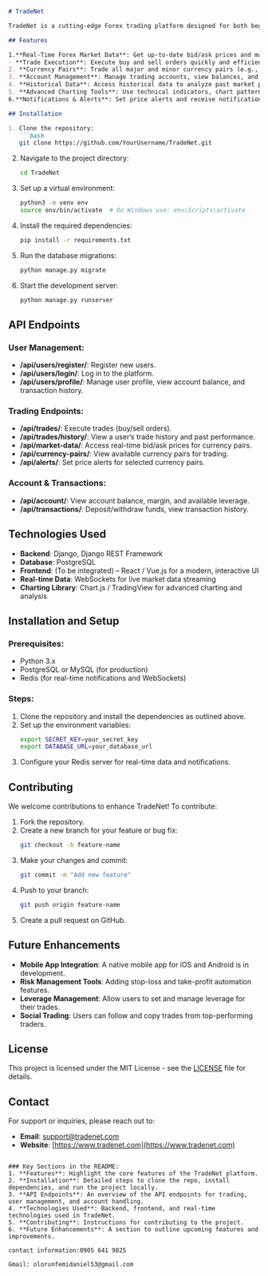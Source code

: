 ```markdown
# TradeNet

TradeNet is a cutting-edge Forex trading platform designed for both beginner and professional traders. It offers real-time market data, comprehensive trading tools, and a secure environment for trading currency pairs globally. With an intuitive interface and advanced features, TradeNet helps traders make informed decisions and execute trades seamlessly.

## Features

1.**Real-Time Forex Market Data**: Get up-to-date bid/ask prices and market trends for all major currency pairs.
- **Trade Execution**: Execute buy and sell orders quickly and efficiently with minimal latency.
2. **Currency Pairs**: Trade all major and minor currency pairs (e.g., USD/EUR, GBP/USD, JPY/CAD).
3. **Account Management**: Manage trading accounts, view balances, and track transaction history.
4. **Historical Data**: Access historical data to analyze past market performance and trends.
5. **Advanced Charting Tools**: Use technical indicators, chart patterns, and drawing tools for in-depth market analysis.
6.**Notifications & Alerts**: Set price alerts and receive notifications for key market movements.

## Installation

1. Clone the repository:
   ```bash
   git clone https://github.com/YourUsername/TradeNet.git
   ```

2. Navigate to the project directory:
   ```bash
   cd TradeNet
   ```

3. Set up a virtual environment:
   ```bash
   python3 -m venv env
   source env/bin/activate  # On Windows use: env\Scripts\activate
   ```

4. Install the required dependencies:
   ```bash
   pip install -r requirements.txt
   ```

5. Run the database migrations:
   ```bash
   python manage.py migrate
   ```

6. Start the development server:
   ```bash
   python manage.py runserver
   ```

## API Endpoints

### User Management:
- **/api/users/register/**: Register new users.
- **/api/users/login/**: Log in to the platform.
- **/api/users/profile/**: Manage user profile, view account balance, and transaction history.

### Trading Endpoints:
- **/api/trades/**: Execute trades (buy/sell orders).
- **/api/trades/history/**: View a user’s trade history and past performance.
- **/api/market-data/**: Access real-time bid/ask prices for currency pairs.
- **/api/currency-pairs/**: View available currency pairs for trading.
- **/api/alerts/**: Set price alerts for selected currency pairs.

### Account & Transactions:
- **/api/account/**: View account balance, margin, and available leverage.
- **/api/transactions/**: Deposit/withdraw funds, view transaction history.

## Technologies Used
- **Backend**: Django, Django REST Framework
- **Database**: PostgreSQL
- **Frontend**: (To be integrated) – React / Vue.js for a modern, interactive UI
- **Real-time Data**: WebSockets for live market data streaming
- **Charting Library**: Chart.js / TradingView for advanced charting and analysis

## Installation and Setup

### Prerequisites:
- Python 3.x
- PostgreSQL or MySQL (for production)
- Redis (for real-time notifications and WebSockets)

### Steps:
1. Clone the repository and install the dependencies as outlined above.
2. Set up the environment variables:
   ```bash
   export SECRET_KEY=your_secret_key
   export DATABASE_URL=your_database_url
   ```
3. Configure your Redis server for real-time data and notifications.

## Contributing

We welcome contributions to enhance TradeNet! To contribute:
1. Fork the repository.
2. Create a new branch for your feature or bug fix:
   ```bash
   git checkout -b feature-name
   ```
3. Make your changes and commit:
   ```bash
   git commit -m "Add new feature"
   ```
4. Push to your branch:
   ```bash
   git push origin feature-name
   ```
5. Create a pull request on GitHub.

## Future Enhancements
- **Mobile App Integration**: A native mobile app for iOS and Android is in development.
- **Risk Management Tools**: Adding stop-loss and take-profit automation features.
- **Leverage Management**: Allow users to set and manage leverage for their trades.
- **Social Trading**: Users can follow and copy trades from top-performing traders.

## License
This project is licensed under the MIT License - see the [LICENSE](LICENSE) file for details.

## Contact
For support or inquiries, please reach out to:
- **Email**: support@tradenet.com
- **Website**: [https://www.tradenet.com](https://www.tradenet.com)
```

### Key Sections in the README:
1. **Features**: Highlight the core features of the TradeNet platform.
2. **Installation**: Detailed steps to clone the repo, install dependencies, and run the project locally.
3. **API Endpoints**: An overview of the API endpoints for trading, user management, and account handling.
4. **Technologies Used**: Backend, frontend, and real-time technologies used in TradeNet.
5. **Contributing**: Instructions for contributing to the project.
6. **Future Enhancements**: A section to outline upcoming features and improvements.

contact information:0905 641 9825

Gmail: olorunfemidaniel53@gmail.com

    